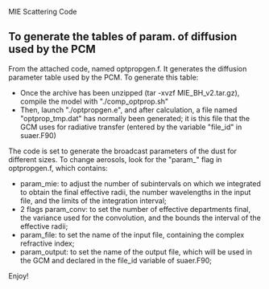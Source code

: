 MIE Scattering Code

To generate the tables of param. of diffusion used by the PCM
-------------------------------------------------------------------

From the attached code, named optpropgen.f. It generates
the diffusion parameter table used by the PCM.
To generate this table:

- Once the archive has been unzipped (tar -xvzf MIE_BH_v2.tar.gz),
    compile the model with "./comp_optprop.sh"
- Then, launch "./optpropgen.e", and after calculation, a file
    named "optprop_tmp.dat" has normally been generated; it is
    this file that the GCM uses for radiative transfer
    (entered by the variable "file_id" in suaer.F90)

The code is set to generate the broadcast parameters of the
dust for different sizes.
To change aerosols, look for the "param_" flag in
optpropgen.f, which contains:

- param_mie: to adjust the number of subintervals on which we
    integrated to obtain the final effective radii, the number
    wavelengths in the input file, and the limits of
    the integration interval;
- 2 flags param_conv: to set the number of effective departments
    final, the variance used for the convolution, and the bounds
    the interval of the effective radii;
- param_file: to set the name of the input file, containing
    the complex refractive index;
- param_output: to set the name of the output file, which will be
    used in the GCM and declared in the file_id variable of
    suaer.F90;

Enjoy!

